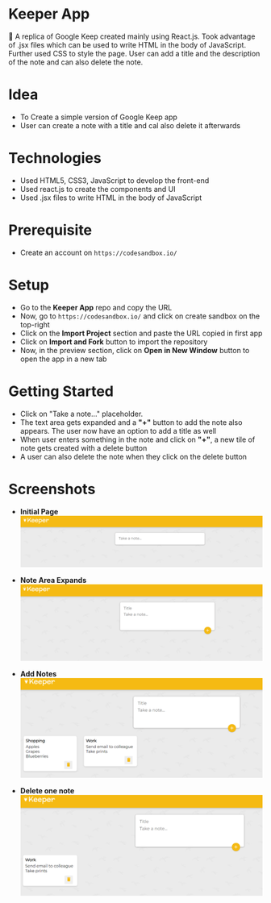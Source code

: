 # Keeper App
:ledger: A replica of Google Keep created mainly using React.js. Took advantage of .jsx files which can be used to write HTML in the body of JavaScript. Further used CSS to style the page. User can add a title and the description of the note and can also delete the note.

# Idea
* To Create a simple version of Google Keep app
* User can create a note with a title and cal also delete it afterwards

# Technologies
* Used HTML5, CSS3, JavaScript to develop the front-end
* Used react.js to create the components and UI
* Used .jsx files to write HTML in the body of JavaScript

# Prerequisite
* Create an account on `https://codesandbox.io/`

# Setup
* Go to the **Keeper App** repo and copy the URL
* Now, go to `https://codesandbox.io/` and click on create sandbox on the top-right
* Click on the **Import Project** section and paste the URL copied in first app
* Click on **Import and Fork** button to import the repository
* Now, in the preview section, click on **Open in New Window** button to open the app in a new tab

# Getting Started
* Click on "Take a note..." placeholder.
* The text area gets expanded and a **"+"** button to add the note also appears. The user now have an option to add a title as well
* When user enters something in the note and click on **"+"**, a new tile of note gets created with a delete button
* A user can also delete the note when they click on the delete button

# Screenshots
* **Initial Page**
![](images/initial-page.png)

* **Note Area Expands**
![](images/user-click.png)

* **Add Notes**
![](images/add-notes.png)

* **Delete one note**
![](images/delete-notes.png)
